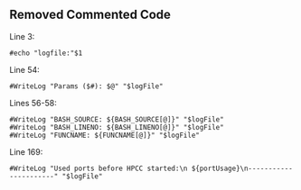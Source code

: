 ## Removed Commented Code

Line 3:
```
#echo "logfile:"$1
```

Line 54:
```
#WriteLog "Params ($#): $@" "$logFile"
```

Lines 56-58:
```
#WriteLog "BASH_SOURCE: ${BASH_SOURCE[@]}" "$logFile"
#WriteLog "BASH_LINENO: ${BASH_LINENO[@]}" "$logFile"
#WriteLog "FUNCNAME: ${FUNCNAME[@]}" "$logFile"
```
    
Line 169:
```
#WriteLog "Used ports before HPCC started:\n ${portUsage}\n----------------------" "$logFile"
```

